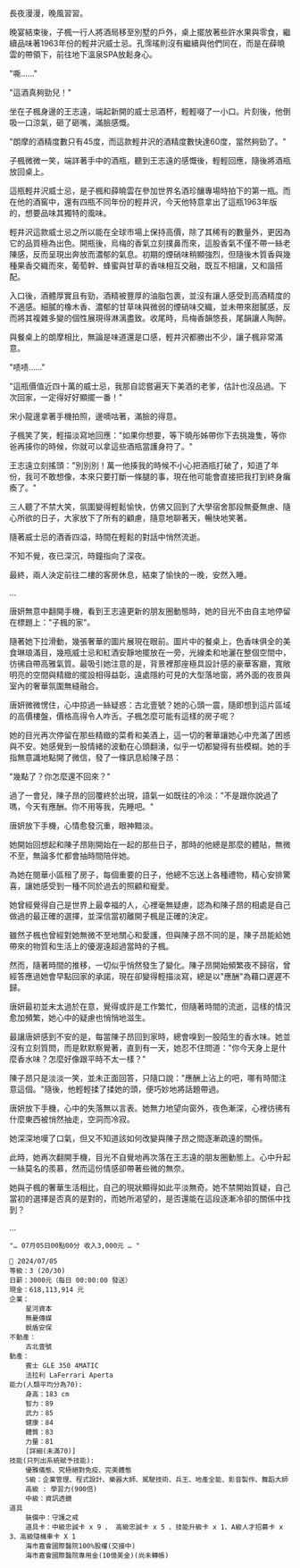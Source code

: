 長夜漫漫，晚風習習。

晚宴結束後，子楓一行人將酒局移至別墅的戶外，桌上擺放著些許水果與零食，繼續品味著1963年份的輕井沢威士忌。孔霈瑤則沒有繼續與他們同在，而是在薛曉雲的帶領下，前往地下溫泉SPA放鬆身心。

"嘶……" 

"這酒真夠勁兒！"

坐在子楓身邊的王志遠，端起新開的威士忌酒杯，輕輕啜了一小口。片刻後，他倒吸一口涼氣，砸了砸嘴，滿臉感慨。

"朗摩的酒精度數只有45度，而這款輕井沢的酒精度數快達60度，當然夠勁了。" 

子楓微微一笑，端詳著手中的酒瓶，聽到王志遠的感慨後，輕輕回應，隨後將酒瓶放回桌上。

這瓶輕井沢威士忌，是子楓和薛曉雲在參加世界名酒珍釀專場時拍下的第一瓶。而在他的酒窖中，還有四瓶不同年份的輕井沢，今天他特意拿出了這瓶1963年版的，想要品味其獨特的風味。

輕井沢這款威士忌之所以能在全球市場上保持高價，除了其稀有的數量外，更因為它的品質極為出色。開瓶後，烏梅的香氣立刻撲鼻而來，這股香氣不僅不帶一絲老陳感，反而呈現出奔放而濃郁的氣息。初期的煙硝味稍顯強烈，但隨後木質香與幾種果香交織而來，葡萄幹、蜂蜜與甘草的香味相互交融，既互不相讓，又和諧搭配。

入口後，酒體厚實且有勁，酒精被豐厚的油脂包裹，並沒有讓人感受到高酒精度的不適感。細膩的橡木香、濃郁的甘草味與微弱的煙硝味交織，並未帶來甜膩感，反而將其複雜多變的個性展現得淋漓盡致。收尾時，烏梅香韻悠長，尾韻讓人陶醉。

與餐桌上的朗摩相比，無論是味道還是口感，輕井沢都勝出不少，讓子楓非常滿意。

"啧啧……"

"這瓶價值近四十萬的威士忌，我那自認嘗遍天下美酒的老爹，估計也沒品過。下次回家，一定得好好顯擺一番！"

宋小龍邊拿著手機拍照，邊嘀咕著，滿臉的得意。

子楓笑了笑，輕描淡寫地回應："如果你想要，等下曉彤姊帶你下去挑幾隻，等你爸再揍你的時候，你就可以拿這些酒瓶當護身符了。"

王志遠立刻搖頭："別別別！萬一他揍我的時候不小心把酒瓶打破了，知道了年份，我可不敢想像，本來只要打斷一條腿的事，現在他可能會直接把我打到終身癱瘓了。"

三人聽了不禁大笑，氛圍變得輕鬆愉快，仿佛又回到了大學宿舍那段無憂無慮、隨心所欲的日子，大家放下了所有的顧慮，隨意地聊著天，暢快地笑著。

隨著威士忌的酒香四溢，時間在輕鬆的對話中悄然流逝。

不知不覺，夜已深沉，時鐘指向了深夜。

最終，兩人決定前往二樓的客房休息，結束了愉快的一晚，安然入睡。

...

唐妍無意中翻開手機，看到王志遠更新的朋友圈動態時，她的目光不由自主地停留在標題上："子楓的家"。

隨著她下拉滑動，幾張奢華的圖片展現在眼前。圖片中的餐桌上，色香味俱全的美食琳琅滿目，幾瓶威士忌和紅酒安靜地擺放在一旁，光線柔和地灑在整個空間中，彷彿自帶高雅氣質。最吸引她注意的是，背景裡那座極具設計感的豪華客廳，寬敞明亮的空間與精緻的擺設相得益彰，遠處隱約可見的大型落地窗，將外面的夜景與室內的奢華氛圍無縫融合。

唐妍微微愣住，心中掠過一絲疑惑：古北壹號？她的心頭一震，隨即想到這片區域的高價樓盤，價格高得令人咋舌。子楓怎麼可能有這樣的房子呢？

她的目光再次停留在那些精緻的菜肴和美酒上，這一切的奢華讓她心中充滿了困惑與不安。她感覺到一股情緒的波動在心頭翻湧，似乎一切都變得有些模糊。她的手指無意識地點開了微信，發了一條訊息給陳子昂：

"幾點了？你怎麼還不回來？"

過了一會兒，陳子昂的回覆終於出現，語氣一如既往的冷淡："不是跟你說過了嗎，今天有應酬。你不用等我，先睡吧。"

唐妍放下手機，心情愈發沉重，眼神黯淡。

她開始回想起和陳子昂剛開始在一起的那些日子，那時的他總是那麼的體貼，無微不至，無論多忙都會抽時間陪伴她。

為她在閱華小區租了房子，每個重要的日子，他總不忘送上各種禮物，精心安排驚喜，讓她感受到一種不同於過去的照顧和寵愛。

她曾經覺得自己是世界上最幸福的人，心裡毫無疑慮，認為和陳子昂的相處是自己做過的最正確的選擇，並深信當初離開子楓是正確的決定。

雖然子楓也曾經對她無微不至地關心和愛護，但與陳子昂不同的是，陳子昂能給她帶來的物質和生活上的優渥遠超過當時的子楓。

然而，隨著時間的推移，一切似乎悄然發生了變化。陳子昂開始頻繁夜不歸宿，曾經答應過她會早點回家的承諾，現在卻變得輕描淡寫，總是以"應酬"為藉口遲遲不歸。

唐妍最初並未太過於在意，覺得或許是工作繁忙，但隨著時間的流逝，這樣的情況愈加頻繁，她心中的疑慮也悄悄地滋生。

最讓唐妍感到不安的是，每當陳子昂回到家時，總會嗅到一股陌生的香水味。她並沒有立刻質問，而是默默察覺著，直到有一天，她忍不住問道："你今天身上是什麼香水味？怎麼好像跟平時不太一樣？"

陳子昂只是淡淡一笑，並未正面回答，只隨口說："應酬上沾上的吧，哪有時間注意這個。"隨後，他輕輕揉了揉她的頭，便巧妙地將話題帶過。

唐妍放下手機，心中的失落無以言表。她無力地望向窗外，夜色漸深，心裡彷彿有什麼東西被悄然抽走，空洞而冷寂。

她深深地嘆了口氣，但又不知道該如何改變與陳子昂之間逐漸疏遠的關係。

此時，她再次翻開手機，目光不自覺地再次落在王志遠的朋友圈動態上。心中升起一絲莫名的羨慕，然而這份情感卻帶著些微的無奈。

她與子楓的奢華生活相比，自己的現狀顯得如此平淡無奇。她不禁開始質疑，自己當初的選擇是否真的是對的，而她所渴望的，是否還能在這段逐漸冷卻的關係中找到？

...

`"… 07月05日00點00分 收入3,000元 … "`

```
📰 2024/07/05
等級：3 (20/30)
日薪：3000元（每日 00:00:00 發送）
現金：618,113,914 元
企業：
    星河資本
    無憂傳媒
    銳盾安保
不動產：
    古北壹號
動產：
    賓士 GLE 350 4MATIC
    法拉利 LaFerrari Aperta
能力(人類平均分為70):
    身高：183 cm
    智力：89
    武力：85
    健康：84
    體質：83
    力量：81
    [詳細(未滿70)]
技能(只列出系統賦予技能):
    優雅儀態、究極絕對免疫、完美體態
    S級：企業管理、程式設計、樂器大師、駕駛技術、兵王、地產全能、影音製作、舞蹈大師
    高級 : 學習力(900倍)
    中級：資訊透鏡
道具
    裝備中：守護之戒
    道具卡：中級忠誠卡 x 9 、 高級忠誠卡 x 5 、技能升級卡 x 1、A級人才招募卡 x 3、高級隨機車卡 X 1
    海市嘉會國際醫院100%股權(交接中)
    海市嘉會國際醫院專用金(10億美金)(尚未轉帳)
```